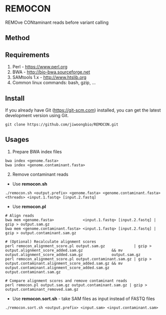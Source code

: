 # REMOCON

REMOve CONtaminant reads before variant calling


## Method


## Requirements

1. Perl - https://www.perl.org
2. BWA - http://bio-bwa.sourceforge.net
3. SAMtools 1.x - http://www.htslib.org
4. Common linux commands: bash, gzip, ...


## Install

If you already have Git (https://git-scm.com) installed, you can get the latest development version using Git.
```
git clone https://github.com/jiwoongbio/REMOCON.git
```


## Usages

1. Prepare BWA index files
  ```
  bwa index <genome.fasta>
  bwa index <genome.contaminant.fasta>
  ```

2. Remove contaminant reads
  * Use **remocon.sh**
  ```
  ./remocon.sh <output.prefix> <genome.fasta> <genome.contaminant.fasta> <threads> <input.1.fastq> [input.2.fastq]
  ```
  * Use **remocon.pl**
  ```
  # Align reads
  bwa mem <genome.fasta>             <input.1.fastq> [input.2.fastq] | gzip > output.sam.gz
  bwa mem <genome.contaminant.fasta> <input.1.fastq> [input.2.fastq] | gzip > output.contaminant.sam.gz

  # (Optional) Recalculate alignment scores
  perl remocon_alignment_score.pl output.sam.gz             | gzip > output.alignment_score_added.sam.gz             && mv output.alignment_score_added.sam.gz             output.sam.gz
  perl remocon_alignment_score.pl output.contaminant.sam.gz | gzip > output.contaminant.alignment_score_added.sam.gz && mv output.contaminant.alignment_score_added.sam.gz output.contaminant.sam.gz

  # Compare alignment scores and remove contaminant reads
  perl remocon.pl output.sam.gz output.contaminant.sam.gz | gzip > output.contaminant_removed.sam.gz
  ```
  * Use **remocon.sort.sh** - take SAM files as input instead of FASTQ files
  ```
  ./remocon.sort.sh <output.prefix> <input.sam> <input.contaminant.sam>
  ```
